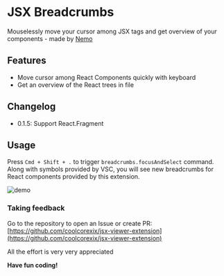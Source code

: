 # JSX Breadcrumbs

Mouselessly move your cursor among JSX tags and get overview of your components - made by [Nemo](https://twitter.com/phamhuyphat)

## Features

- Move cursor among React Components quickly with keyboard
- Get an overview of the React trees in file

## Changelog

- 0.1.5: Support React.Fragment

## Usage

Press `Cmd + Shift + .` to trigger `breadcrumbs.focusAndSelect` command. Along with symbols provided by VSC, you will see new breadcrumbs for React components provided by this extension.

![demo](https://i.imgur.com/t9uW4RN.png "demo")

### Taking feedback

Go to the repository to open an Issue or create PR: [https://github.com/coolcorexix/jsx-viewer-extension](https://github.com/coolcorexix/jsx-viewer-extension)

All the effort is very very appreciated

**Have fun coding!**
